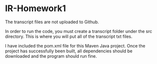 # IR-Homework1

The transcript files are not uploaded to Github.

In order to run the code, you must create a transcript folder under the src directory. This is where you will put all of the transcript txt files. 

I have included the pom.xml file for this Maven Java project. Once the project has successfully been built, all dependencies should be downloaded and the program should run fine.
